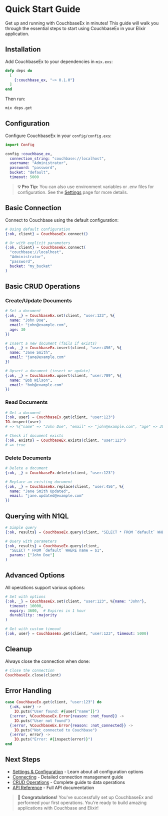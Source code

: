 # Quick Start Guide

Get up and running with CouchbaseEx in minutes! This guide will walk you through the essential steps to start using CouchbaseEx in your Elixir application.

## Installation

Add CouchbaseEx to your dependencies in `mix.exs`:

```elixir
defp deps do
  [
    {:couchbase_ex, "~> 0.1.0"}
  ]
end
```

Then run:

```bash
mix deps.get
```

## Configuration

Configure CouchbaseEx in your `config/config.exs`:

```elixir
import Config

config :couchbase_ex,
  connection_string: "couchbase://localhost",
  username: "Administrator",
  password: "password",
  bucket: "default",
  timeout: 5000
```

> **💡 Pro Tip:** You can also use environment variables or .env files for configuration. See the [Settings](settings.html) page for more details.

## Basic Connection

Connect to Couchbase using the default configuration:

```elixir
# Using default configuration
{:ok, client} = CouchbaseEx.connect()

# Or with explicit parameters
{:ok, client} = CouchbaseEx.connect(
  "couchbase://localhost",
  "Administrator", 
  "password",
  bucket: "my_bucket"
)
```

## Basic CRUD Operations

### Create/Update Documents

```elixir
# Set a document
{:ok, _} = CouchbaseEx.set(client, "user:123", %{
  name: "John Doe",
  email: "john@example.com",
  age: 30
})

# Insert a new document (fails if exists)
{:ok, _} = CouchbaseEx.insert(client, "user:456", %{
  name: "Jane Smith",
  email: "jane@example.com"
})

# Upsert a document (insert or update)
{:ok, _} = CouchbaseEx.upsert(client, "user:789", %{
  name: "Bob Wilson",
  email: "bob@example.com"
})
```

### Read Documents

```elixir
# Get a document
{:ok, user} = CouchbaseEx.get(client, "user:123")
IO.inspect(user)
# => %{"name" => "John Doe", "email" => "john@example.com", "age" => 30}

# Check if document exists
{:ok, exists} = CouchbaseEx.exists(client, "user:123")
# => true
```

### Delete Documents

```elixir
# Delete a document
{:ok, _} = CouchbaseEx.delete(client, "user:123")

# Replace an existing document
{:ok, _} = CouchbaseEx.replace(client, "user:456", %{
  name: "Jane Smith Updated",
  email: "jane.updated@example.com"
})
```

## Querying with N1QL

```elixir
# Simple query
{:ok, results} = CouchbaseEx.query(client, "SELECT * FROM `default` WHERE age > 25")

# Query with parameters
{:ok, results} = CouchbaseEx.query(client, 
  "SELECT * FROM `default` WHERE name = $1",
  params: ["John Doe"]
)
```

## Advanced Options

All operations support various options:

```elixir
# Set with options
{:ok, _} = CouchbaseEx.set(client, "user:123", %{name: "John"}, 
  timeout: 10000,
  expiry: 3600,  # Expires in 1 hour
  durability: :majority
)

# Get with custom timeout
{:ok, user} = CouchbaseEx.get(client, "user:123", timeout: 5000)
```

## Cleanup

Always close the connection when done:

```elixir
# Close the connection
CouchbaseEx.close(client)
```

## Error Handling

```elixir
case CouchbaseEx.get(client, "user:123") do
  {:ok, user} -> 
    IO.puts("User found: #{user["name"]}")
  {:error, %CouchbaseEx.Error{reason: :not_found}} -> 
    IO.puts("User not found")
  {:error, %CouchbaseEx.Error{reason: :not_connected}} -> 
    IO.puts("Not connected to Couchbase")
  {:error, error} -> 
    IO.puts("Error: #{inspect(error)}")
end
```

## Next Steps

- [Settings & Configuration](settings.html) - Learn about all configuration options
- [Connecting](connecting.html) - Detailed connection management guide
- [CRUD Operations](crud-operations.html) - Complete guide to data operations
- [API Reference](CouchbaseEx.html) - Full API documentation

> **🎉 Congratulations!** You've successfully set up CouchbaseEx and performed your first operations. You're ready to build amazing applications with Couchbase and Elixir!
